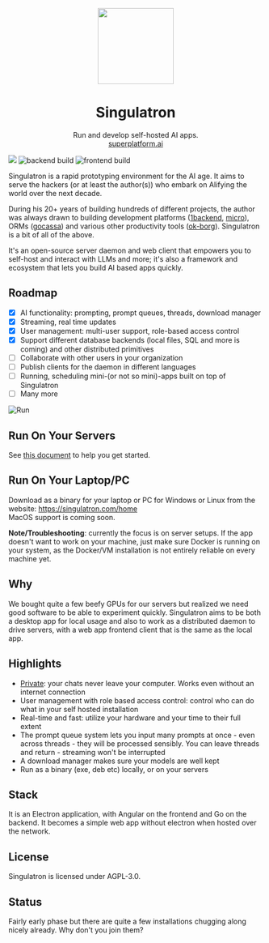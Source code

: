 <p align="center">
  <img width="150px" src="https://singulatron.com/assets/logo-lighter.svg" />
  <div align="center">
    <span>
      <h1>Singulatron</h1>
    </span>
    <div>Run and develop self-hosted AI apps.</div>
    <div>
      <a href="https://superplatform.ai">superplatform.ai</a> 
    </div>
  </div>
</p>

[![](https://dcbadge.limes.pink/api/server/https://discord.gg/eRXyzeXEvM)](https://discord.gg/eRXyzeXEvM)
![backend build](https://github.com/singulatron/singulatron/actions/workflows/backend-build-github.yaml/badge.svg)
![frontend build](https://github.com/singulatron/singulatron/actions/workflows/frontend-container-build-github.yaml/badge.svg)

Singulatron is a rapid prototyping environment for the AI age. It aims to serve the hackers (or at least the author(s)) who embark on AIifying the world over the next decade.

During his 20+ years of building hundreds of different projects, the author was always drawn to building development platforms ([1backend](https://github.com/1backend/1backend), [micro](https://github.com/micro/micro)), ORMs ([gocassa](https://github.com/gocassa/gocassa)) and various other productivity tools ([ok-borg](https://github.com/ok-borg/borg)).
Singulatron is a bit of all of the above.

It's an open-source server daemon and web client that empowers you to self-host and interact with LLMs and more; it's also a framework and ecosystem that lets you build AI based apps quickly.

## Roadmap

- [x] AI functionality: prompting, prompt queues, threads, download manager
- [x] Streaming, real time updates
- [x] User management: multi-user support, role-based access control
- [x] Support different database backends (local files, SQL and more is coming) and other distributed primitives
- [ ] Collaborate with other users in your organization
- [ ] Publish clients for the daemon in different languages
- [ ] Running, scheduling mini-(or not so mini)-apps built on top of Singulatron
- [ ] Many more

![Run](https://singulatron.com/assets/chat.png?refresh=1)

## Run On Your Servers

See [this document](./docs/start/index.md) to help you get started.

## Run On Your Laptop/PC

Download as a binary for your laptop or PC for Windows or Linux from the website: https://singulatron.com/home  
MacOS support is coming soon.

**Note/Troubleshooting**: currently the focus is on server setups. If the app doesn't want to work on your machine, just make sure Docker is running on your system, as the Docker/VM installation is not entirely reliable on every machine yet.

## Why

We bought quite a few beefy GPUs for our servers but realized we need good software to be able to experiment quickly.
Singulatron aims to be both a desktop app for local usage and also to work as a distributed daemon to drive servers, with a web app frontend client that is the same as the local app.

## Highlights

- [Private](./docs/privacy.md): your chats never leave your computer. Works even without an internet connection
- User management with role based access control: control who can do what in your self hosted installation
- Real-time and fast: utilize your hardware and your time to their full extent
- The prompt queue system lets you input many prompts at once - even across threads - they will be processed sensibly. You can leave threads and return - streaming won't be interrupted
- A download manager makes sure your models are well kept
- Run as a binary (exe, deb etc) locally, or on your servers

## Stack

It is an Electron application, with Angular on the frontend and Go on the backend. It becomes a simple web app without electron when hosted over the network.

## License

Singulatron is licensed under AGPL-3.0.

## Status

Fairly early phase but there are quite a few installations chugging along nicely already. Why don't you join them?
